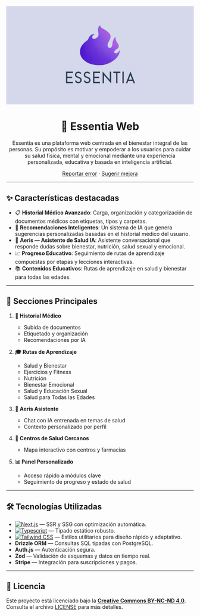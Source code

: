 <div align="center">

<a href="https://github.com/Ktumsh/essentia">
  <img src="./public/essentia-1200x630.png" alt="Logo" />
</a>

# 🌟 Essentia Web

Essentia es una plataforma web centrada en el bienestar integral de las personas. Su propósito es motivar y empoderar a los usuarios para cuidar su salud física, mental y emocional mediante una experiencia personalizada, educativa y basada en inteligencia artificial.

[Reportar error](https://github.com/Ktumsh/essentia-web-oficial/issues) · [Sugerir mejora](https://github.com/Ktumsh/essentia-web-oficial/issues)

</div>

---

## ✨ Características destacadas

- 📋 **Historial Médico Avanzado**: Carga, organización y categorización de documentos médicos con etiquetas, tipos y carpetas.
- 🤖 **Recomendaciones Inteligentes**: Un sistema de IA que genera sugerencias personalizadas basadas en el historial médico del usuario.
- 🧠 **Aeris — Asistente de Salud IA**: Asistente conversacional que responde dudas sobre bienestar, nutrición, salud sexual y emocional.
- 📈 **Progreso Educativo**: Seguimiento de rutas de aprendizaje compuestas por etapas y lecciones interactivas.
- 📚 **Contenidos Educativos**: Rutas de aprendizaje en salud y bienestar para todas las edades.

---

## 🧭 Secciones Principales

1. **🏥 Historial Médico**
   - Subida de documentos
   - Etiquetado y organización
   - Recomendaciones por IA

2. **🎓 Rutas de Aprendizaje**
   - Salud y Bienestar
   - Ejercicios y Fitness
   - Nutrición
   - Bienestar Emocional
   - Salud y Educación Sexual
   - Salud para Todas las Edades

3. **🤖 Aeris Asistente**
   - Chat con IA entrenada en temas de salud
   - Contexto personalizado por perfil

4. **📍 Centros de Salud Cercanos**
   - Mapa interactivo con centros y farmacias

5. **📊 Panel Personalizado**
   - Acceso rápido a módulos clave
   - Seguimiento de progreso y estado de salud

---

## 🛠️ Tecnologías Utilizadas

- [![Next.js][nextjs-badge]][nextjs-url] — SSR y SSG con optimización automática.
- [![Typescript][typescript-badge]][typescript-url] — Tipado estático robusto.
- [![Tailwind CSS][tailwind-badge]][tailwind-url] — Estilos utilitarios para diseño rápido y adaptativo.
- **Drizzle ORM** — Consultas SQL tipadas con PostgreSQL.
- **Auth.js** — Autenticación segura.
- **Zod** — Validación de esquemas y datos en tiempo real.
- **Stripe** — Integración para suscripciones y pagos.

---

## 📄 Licencia

Este proyecto está licenciado bajo la **[Creative Commons BY-NC-ND 4.0](http://creativecommons.org/licenses/by-nc-nd/4.0/)**. Consulta el archivo [LICENSE](LICENSE.md) para más detalles.

[nextjs-url]: https://nextjs.org/
[typescript-url]: https://www.typescriptlang.org/
[tailwind-url]: https://tailwindcss.com/
[nextjs-badge]: https://img.shields.io/badge/Next.js-000000?style=for-the-badge&logo=nextdotjs&logoColor=white
[typescript-badge]: https://img.shields.io/badge/Typescript-007ACC?style=for-the-badge&logo=typescript&logoColor=white
[tailwind-badge]: https://img.shields.io/badge/Tailwind-ffffff?style=for-the-badge&logo=tailwindcss&logoColor=38bdf8
